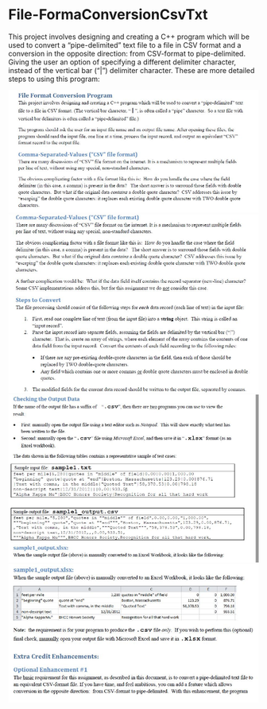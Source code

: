 # File-FormaConversionCsvTxt


This project involves designing and creating a C++ program which will be used to convert a “pipe-delimited” text file 
to a file in CSV format and a conversion in the opposite direction: from CSV-format to pipe-delimited. Giving the user 
an option of specifying a different delimiter character, instead of the vertical bar (“|”) delimiter character.
These are more detailed steps to using this program:


![](Images/Image1.JPG)
![](Images/Image2.JPG)
![](Images/Image3.JPG)
![](Images/Image4.JPG)

